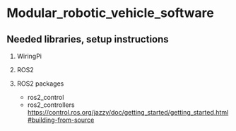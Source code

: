 # Modular_robotic_vehicle_software

## Needed libraries, setup instructions

1. WiringPi

2. ROS2

3. ROS2 packages
    - ros2_control
    - ros2_controllers
    https://control.ros.org/jazzy/doc/getting_started/getting_started.html#building-from-source

